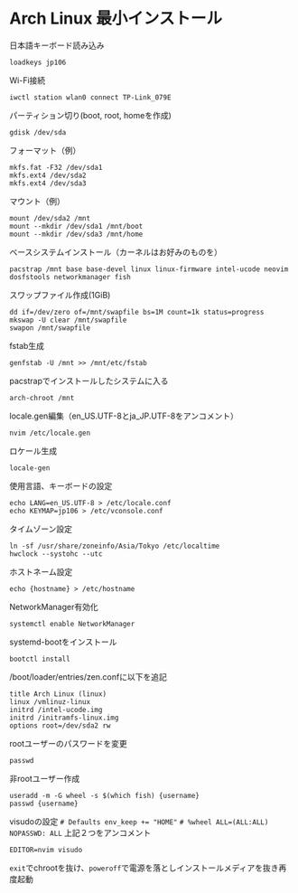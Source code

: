 # Arch Linux 最小インストール
日本語キーボード読み込み

```
loadkeys jp106
```

Wi-Fi接続

```
iwctl station wlan0 connect TP-Link_079E
```

パーティション切り(boot, root, homeを作成)

```
gdisk /dev/sda
```

フォーマット（例）

```
mkfs.fat -F32 /dev/sda1
mkfs.ext4 /dev/sda2
mkfs.ext4 /dev/sda3
```

マウント（例）

```
mount /dev/sda2 /mnt
mount --mkdir /dev/sda1 /mnt/boot
mount --mkdir /dev/sda3 /mnt/home
```

ベースシステムインストール（カーネルはお好みのものを）

```
pacstrap /mnt base base-devel linux linux-firmware intel-ucode neovim dosfstools networkmanager fish
```

スワップファイル作成(1GiB)
```
dd if=/dev/zero of=/mnt/swapfile bs=1M count=1k status=progress
mkswap -U clear /mnt/swapfile
swapon /mnt/swapfile
```

fstab生成

```
genfstab -U /mnt >> /mnt/etc/fstab
```

pacstrapでインストールしたシステムに入る

```
arch-chroot /mnt
```

locale.gen編集（en_US.UTF-8とja_JP.UTF-8をアンコメント）

```
nvim /etc/locale.gen
```

ロケール生成

```
locale-gen
```

使用言語、キーボードの設定

```
echo LANG=en_US.UTF-8 > /etc/locale.conf
echo KEYMAP=jp106 > /etc/vconsole.conf
```

タイムゾーン設定

```
ln -sf /usr/share/zoneinfo/Asia/Tokyo /etc/localtime
hwclock --systohc --utc
```

ホストネーム設定

```
echo {hostname} > /etc/hostname
```

NetworkManager有効化
```
systemctl enable NetworkManager
```

systemd-bootをインストール

```
bootctl install
```

/boot/loader/entries/zen.confに以下を追記

```
title Arch Linux (linux)
linux /vmlinuz-linux
initrd /intel-ucode.img
initrd /initramfs-linux.img
options root=/dev/sda2 rw
```

rootユーザーのパスワードを変更

```
passwd
```

非rootユーザー作成
```
useradd -m -G wheel -s $(which fish) {username}
passwd {username}
```

visudoの設定
`# Defaults env_keep += "HOME"`
`# %wheel ALL=(ALL:ALL) NOPASSWD: ALL`
上記２つをアンコメント
```
EDITOR=nvim visudo
```

`exit`でchrootを抜け、`poweroff`で電源を落としインストールメディアを抜き再度起動
